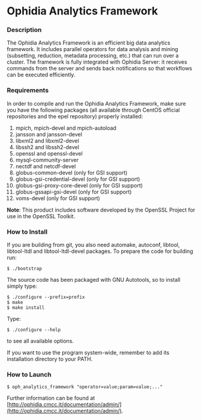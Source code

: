 # Ophidia Analytics Framework

### Description

The Ophidia Analytics Framework is an efficient big data analytics framework. 
It includes parallel operators for data analysis and mining (subsetting, reduction, metadata processing, etc.) that can run over a cluster.
The framework is fully integrated with Ophidia Server: it receives commands from the server and sends back notifications so that workflows can be executed efficiently.

### Requirements

In order to compile and run the Ophidia Analytics Framework, make sure you have the following packages (all available through CentOS official repositories and the epel repository) properly installed:

1. mpich, mpich-devel and mpich-autoload
2. jansson and jansson-devel
3. libxml2 and libxml2-devel
4. libssh2 and libssh2-devel
5. openssl and openssl-devel
6. mysql-community-server
7. nectdf and netcdf-devel
8. globus-common-devel (only for GSI support)
9. globus-gsi-credential-devel (only for GSI support)
10. globus-gsi-proxy-core-devel (only for GSI support)
11. globus-gssapi-gsi-devel (only for GSI support)
12. voms-devel (only for GSI support)

**Note**:
This product includes software developed by the OpenSSL Project for use in the OpenSSL Toolkit.

### How to Install

If you are building from git, you also need automake, autoconf, libtool, libtool-ltdl and libtool-ltdl-devel packages. To prepare the code for building run:

```
$ ./bootstrap 
```

The source code has been packaged with GNU Autotools, so to install simply type:

```
$ ./configure --prefix=prefix
$ make
$ make install
```

Type:

```
$ ./configure --help
```

to see all available options.

If you want to use the program system-wide, remember to add its installation directory to your PATH.

### How to Launch

```
$ oph_analytics_framework "operator=value;param=value;..."
```

Further information can be found at [http://ophidia.cmcc.it/documentation/admin/](http://ophidia.cmcc.it/documentation/admin/).
